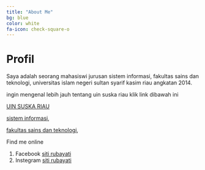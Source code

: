 ```yaml
---
title: "About Me"
bg: blue
color: white
fa-icon: check-square-o
---
```



# Profil

Saya adalah seorang mahasiswi jurusan sistem informasi, fakultas sains dan teknologi, universitas islam negeri sultan syarif kasim riau angkatan 2014.

ingin mengenal lebih jauh tentang uin suska riau klik link dibawah ini

[UIN SUSKA RIAU](https://uin-suska.ac.id/) 

[sistem informasi](https://sif.uin-suska.ac.id/),  

[fakultas sains dan teknologi](https://fst.uin-suska.ac.id/), 

Find me online
1. Facebook [siti rubayati](https://www.facebook.com/siti.rubayati.1/)
2. Instegram [siti rubayati](https://instegram.com/sitirubayati/)

